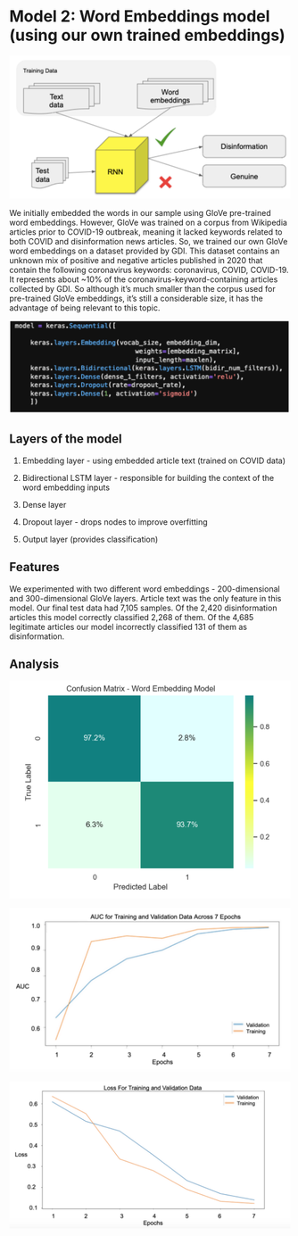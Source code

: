 # Model 2: Word Embeddings model (using our own trained embeddings) #

![Word embeddings](assets/img/model2.png)

We initially embedded the words in our sample using GloVe pre-trained word embeddings. However, GloVe was trained on a corpus from Wikipedia articles prior to COVID-19 outbreak, meaning it lacked keywords related to both COVID and disinformation news articles. So, we trained our own GloVe word embeddings on a dataset provided by GDI. This dataset contains an unknown mix of positive and negative articles published in 2020 that contain the following coronavirus keywords: coronavirus, COVID, COVID-19. It  represents about ~10% of the coronavirus-keyword-containing articles collected by GDI. So although it’s much smaller than the corpus used for pre-trained GloVe embeddings, it’s still a considerable size, it has the advantage of being relevant to this topic. 

![Word embeddings](assets/img/layers2.png)

## Layers of the model

1. Embedding layer - using embedded article text (trained on COVID data)

2. Bidirectional LSTM layer - responsible for building  the context of the word embedding inputs

3. Dense layer 

4. Dropout layer - drops nodes to improve overfitting 

5. Output layer (provides classification)

## Features

We experimented with two different word embeddings - 200-dimensional and 300-dimensional GloVe layers. Article text was the only feature in this model. 
Our final test data had 7,105 samples. Of the 2,420 disinformation articles this  model correctly classified 2,268 of them. Of the 4,685 legitimate articles our model incorrectly classified 131 of them as disinformation. 

## Analysis

![Word embeddings](assets/img/matrix2.png)



![Word embeddings](assets/img/auc2.png)



![Word embeddings](assets/img/loss2.png)
